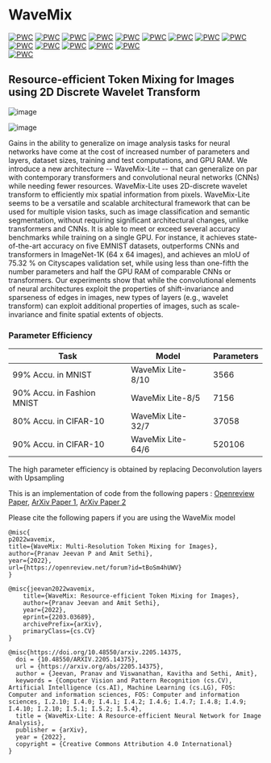 # WaveMix
[![PWC](https://img.shields.io/endpoint.svg?url=https://paperswithcode.com/badge/wavemix-lite-a-resource-efficient-neural/image-classification-on-emnist-balanced)](https://paperswithcode.com/sota/image-classification-on-emnist-balanced?p=wavemix-lite-a-resource-efficient-neural) [![PWC](https://img.shields.io/endpoint.svg?url=https://paperswithcode.com/badge/wavemix-lite-a-resource-efficient-neural/image-classification-on-emnist-digits)](https://paperswithcode.com/sota/image-classification-on-emnist-digits?p=wavemix-lite-a-resource-efficient-neural)
[![PWC](https://img.shields.io/endpoint.svg?url=https://paperswithcode.com/badge/wavemix-lite-a-resource-efficient-neural/image-classification-on-emnist-byclass)](https://paperswithcode.com/sota/image-classification-on-emnist-byclass?p=wavemix-lite-a-resource-efficient-neural) [![PWC](https://img.shields.io/endpoint.svg?url=https://paperswithcode.com/badge/wavemix-lite-a-resource-efficient-neural/image-classification-on-caltech-256)](https://paperswithcode.com/sota/image-classification-on-caltech-256?p=wavemix-lite-a-resource-efficient-neural) [![PWC](https://img.shields.io/endpoint.svg?url=https://paperswithcode.com/badge/wavemix-lite-a-resource-efficient-neural-1/image-classification-on-places365-standard)](https://paperswithcode.com/sota/image-classification-on-places365-standard?p=wavemix-lite-a-resource-efficient-neural-1)
[![PWC](https://img.shields.io/endpoint.svg?url=https://paperswithcode.com/badge/wavemix-lite-a-resource-efficient-neural-1/scene-classification-on-places365-standard)](https://paperswithcode.com/sota/scene-classification-on-places365-standard?p=wavemix-lite-a-resource-efficient-neural-1) [![PWC](https://img.shields.io/endpoint.svg?url=https://paperswithcode.com/badge/wavemix-lite-a-resource-efficient-neural/image-classification-on-tiny-imagenet-1)](https://paperswithcode.com/sota/image-classification-on-tiny-imagenet-1?p=wavemix-lite-a-resource-efficient-neural) 
 [![PWC](https://img.shields.io/endpoint.svg?url=https://paperswithcode.com/badge/wavemix-lite-a-resource-efficient-neural/image-classification-on-emnist-letters)](https://paperswithcode.com/sota/image-classification-on-emnist-letters?p=wavemix-lite-a-resource-efficient-neural) [![PWC](https://img.shields.io/endpoint.svg?url=https://paperswithcode.com/badge/wavemix-lite-a-resource-efficient-neural/image-classification-on-mnist)](https://paperswithcode.com/sota/image-classification-on-mnist?p=wavemix-lite-a-resource-efficient-neural) [![PWC](https://img.shields.io/endpoint.svg?url=https://paperswithcode.com/badge/wavemix-lite-a-resource-efficient-neural/image-classification-on-svhn)](https://paperswithcode.com/sota/image-classification-on-svhn?p=wavemix-lite-a-resource-efficient-neural)
[![PWC](https://img.shields.io/endpoint.svg?url=https://paperswithcode.com/badge/wavemix-lite-a-resource-efficient-neural/image-classification-on-emnist-bymerge)](https://paperswithcode.com/sota/image-classification-on-emnist-bymerge?p=wavemix-lite-a-resource-efficient-neural) [![PWC](https://img.shields.io/endpoint.svg?url=https://paperswithcode.com/badge/wavemix-lite-a-resource-efficient-neural-1/semantic-segmentation-on-cityscapes-val)](https://paperswithcode.com/sota/semantic-segmentation-on-cityscapes-val?p=wavemix-lite-a-resource-efficient-neural-1) [![PWC](https://img.shields.io/endpoint.svg?url=https://paperswithcode.com/badge/wavemix-lite-a-resource-efficient-neural/image-classification-on-imagenet64x64)](https://paperswithcode.com/sota/image-classification-on-imagenet64x64?p=wavemix-lite-a-resource-efficient-neural) [![PWC](https://img.shields.io/endpoint.svg?url=https://paperswithcode.com/badge/wavemix-lite-a-resource-efficient-neural-1/image-classification-on-imagenet)](https://paperswithcode.com/sota/image-classification-on-imagenet?p=wavemix-lite-a-resource-efficient-neural-1)\
[![PWC](https://img.shields.io/endpoint.svg?url=https://paperswithcode.com/badge/wavemix-lite-a-resource-efficient-neural/image-classification-on-inat2021-mini)](https://paperswithcode.com/sota/image-classification-on-inat2021-mini?p=wavemix-lite-a-resource-efficient-neural) 
 
  


## Resource-efficient Token Mixing for Images using 2D Discrete Wavelet Transform 


![image](https://user-images.githubusercontent.com/15833382/201499399-1137bced-61e4-4d3f-9d6c-5b8ba3d43984.png)

![image](https://user-images.githubusercontent.com/15833382/172208483-42e6feaa-ff0a-4ccb-8663-f36d25c28d33.png)

Gains in the ability to generalize on image analysis tasks for neural networks have come at the cost of increased number of parameters and layers, dataset sizes, training and test computations, and GPU RAM. We introduce a new architecture -- WaveMix-Lite -- that can generalize on par with contemporary transformers and convolutional neural networks (CNNs) while needing fewer resources. WaveMix-Lite uses 2D-discrete wavelet transform to efficiently mix spatial information from pixels. WaveMix-Lite seems to be a versatile and scalable architectural framework that can be used for multiple vision tasks, such as image classification and semantic segmentation, without requiring significant architectural changes, unlike transformers and CNNs. It is able to meet or exceed several accuracy benchmarks while training on a single GPU. For instance, it achieves state-of-the-art accuracy on five EMNIST datasets, outperforms CNNs and transformers in ImageNet-1K (64 x 64 images), and achieves an mIoU of 75.32 % on Cityscapes validation set, while using less than one-fifth the number parameters and half the GPU RAM of comparable CNNs or transformers. Our experiments show that while the convolutional elements of neural architectures exploit the properties of shift-invariance and sparseness of edges in images, new types of layers (e.g., wavelet transform) can exploit additional properties of images, such as scale-invariance and finite spatial extents of objects.

### Parameter Efficiency
| Task                         | Model                                           | Parameters |
|------------------------------|-------------------------------------------------|------------|
| 99% Accu. in MNIST           | WaveMix Lite-8/10                               | 3566       |
| 90% Accu. in Fashion MNIST   | WaveMix Lite-8/5                                | 7156       |
| 80% Accu. in CIFAR-10        | WaveMix Lite-32/7                               | 37058      |
| 90% Accu. in CIFAR-10        | WaveMix Lite-64/6                               | 520106     |   

The high parameter efficiency is obtained by replacing Deconvolution layers with Upsampling

This is an implementation of code from the following papers : [Openreview Paper](https://openreview.net/forum?id=tBoSm4hUWV), [ArXiv Paper 1](https://arxiv.org/abs/2203.03689), [ArXiv Paper 2](https://arxiv.org/abs/2205.14375)



Please cite the following papers if you are using the WaveMix model

```
@misc{
p2022wavemix,
title={WaveMix: Multi-Resolution Token Mixing for Images},
author={Pranav Jeevan P and Amit Sethi},
year={2022},
url={https://openreview.net/forum?id=tBoSm4hUWV}
}

@misc{jeevan2022wavemix,
    title={WaveMix: Resource-efficient Token Mixing for Images},
    author={Pranav Jeevan and Amit Sethi},
    year={2022},
    eprint={2203.03689},
    archivePrefix={arXiv},
    primaryClass={cs.CV}
}

@misc{https://doi.org/10.48550/arxiv.2205.14375,
  doi = {10.48550/ARXIV.2205.14375},
  url = {https://arxiv.org/abs/2205.14375},
  author = {Jeevan, Pranav and Viswanathan, Kavitha and Sethi, Amit},
  keywords = {Computer Vision and Pattern Recognition (cs.CV), Artificial Intelligence (cs.AI), Machine Learning (cs.LG), FOS: Computer and information sciences, FOS: Computer and information sciences, I.2.10; I.4.0; I.4.1; I.4.2; I.4.6; I.4.7; I.4.8; I.4.9; I.4.10; I.2.10; I.5.1; I.5.2; I.5.4},
  title = {WaveMix-Lite: A Resource-efficient Neural Network for Image Analysis},
  publisher = {arXiv},
  year = {2022},
  copyright = {Creative Commons Attribution 4.0 International}
}

```
